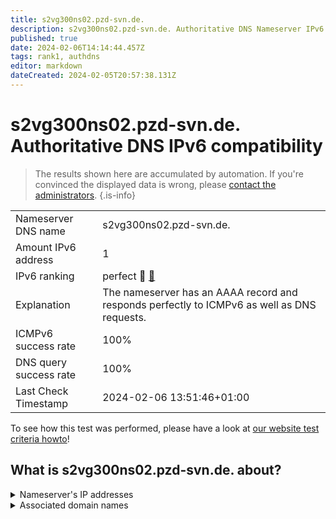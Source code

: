 ```yaml
---
title: s2vg300ns02.pzd-svn.de.
description: s2vg300ns02.pzd-svn.de. Authoritative DNS Nameserver IPv6 compatibility
published: true
date: 2024-02-06T14:14:44.457Z
tags: rank1, authdns
editor: markdown
dateCreated: 2024-02-05T20:57:38.131Z
---
```


# s2vg300ns02.pzd-svn.de. Authoritative DNS IPv6 compatibility

> The results shown here are accumulated by automation. If you're convinced the displayed data is wrong, please [contact the administrators](/howto/chat). 
{.is-info}




|   |   |
| - | - |
| Nameserver DNS name | s2vg300ns02.pzd-svn.de.
| Amount IPv6 address | 1
| IPv6 ranking | perfect :1st_place_medal: [🔗](/howto/ranking) |
| Explanation | The nameserver has an AAAA record and responds perfectly to ICMPv6 as well as DNS requests. |
| ICMPv6 success rate | 100%|
| DNS query success rate | 100% |
| Last Check Timestamp | 2024-02-06 13:51:46+01:00 |

To see how this test was performed, please have a look at [our website test criteria howto](/howto/testcriteria/authdns)!


## What is s2vg300ns02.pzd-svn.de. about?




<details>
<summary>Nameserver's IP addresses</summary>

2a02:101c:1800:1300::11

</details>



<details>
<summary>Associated domain names</summary>

www.sachsen.de

</details>
